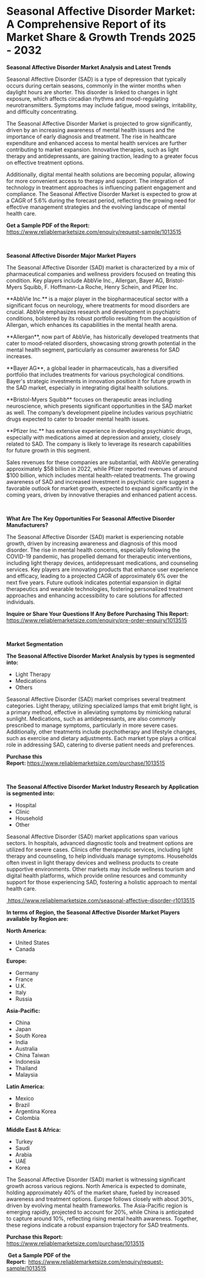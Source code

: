 <p><h1>Seasonal Affective Disorder Market: A Comprehensive Report of its Market Share & Growth Trends 2025 - 2032</h1></p><p><strong>Seasonal Affective Disorder Market Analysis and Latest Trends</strong></p>
<p><p>Seasonal Affective Disorder (SAD) is a type of depression that typically occurs during certain seasons, commonly in the winter months when daylight hours are shorter. This disorder is linked to changes in light exposure, which affects circadian rhythms and mood-regulating neurotransmitters. Symptoms may include fatigue, mood swings, irritability, and difficulty concentrating.</p><p>The Seasonal Affective Disorder Market is projected to grow significantly, driven by an increasing awareness of mental health issues and the importance of early diagnosis and treatment. The rise in healthcare expenditure and enhanced access to mental health services are further contributing to market expansion. Innovative therapies, such as light therapy and antidepressants, are gaining traction, leading to a greater focus on effective treatment options. </p><p>Additionally, digital mental health solutions are becoming popular, allowing for more convenient access to therapy and support. The integration of technology in treatment approaches is influencing patient engagement and compliance. The Seasonal Affective Disorder Market is expected to grow at a CAGR of 5.6% during the forecast period, reflecting the growing need for effective management strategies and the evolving landscape of mental health care.</p></p>
<p><strong>Get a Sample PDF of the Report:&nbsp;</strong> <a href="https://www.reliablemarketsize.com/enquiry/request-sample/1013515?utm_campaign=2565&utm_medium=2&utm_source=Github&utm_content=ia&utm_term=17042025&utm_id=seasonal-affective-disorder">https://www.reliablemarketsize.com/enquiry/request-sample/1013515</a></p>
<p>&nbsp;</p>
<p><strong>Seasonal Affective Disorder Major Market Players</strong></p>
<p><p>The Seasonal Affective Disorder (SAD) market is characterized by a mix of pharmaceutical companies and wellness providers focused on treating this condition. Key players include AbbVie Inc., Allergan, Bayer AG, Bristol-Myers Squibb, F. Hoffmann-La Roche, Henry Schein, and Pfizer Inc.</p><p>**AbbVie Inc.** is a major player in the biopharmaceutical sector with a significant focus on neurology, where treatments for mood disorders are crucial. AbbVie emphasizes research and development in psychiatric conditions, bolstered by its robust portfolio resulting from the acquisition of Allergan, which enhances its capabilities in the mental health arena. </p><p>**Allergan**, now part of AbbVie, has historically developed treatments that cater to mood-related disorders, showcasing strong growth potential in the mental health segment, particularly as consumer awareness for SAD increases.</p><p>**Bayer AG**, a global leader in pharmaceuticals, has a diversified portfolio that includes treatments for various psychological conditions. Bayer's strategic investments in innovation position it for future growth in the SAD market, especially in integrating digital health solutions.</p><p>**Bristol-Myers Squibb** focuses on therapeutic areas including neuroscience, which presents significant opportunities in the SAD market as well. The company’s development pipeline includes various psychiatric drugs expected to cater to broader mental health issues.</p><p>**Pfizer Inc.** has extensive experience in developing psychiatric drugs, especially with medications aimed at depression and anxiety, closely related to SAD. The company is likely to leverage its research capabilities for future growth in this segment.</p><p>Sales revenues for these companies are substantial, with AbbVie generating approximately $58 billion in 2022, while Pfizer reported revenues of around $100 billion, which includes mental health-related treatments. The growing awareness of SAD and increased investment in psychiatric care suggest a favorable outlook for market growth, expected to expand significantly in the coming years, driven by innovative therapies and enhanced patient access.</p></p>
<p>&nbsp;</p>
<p><strong>What Are The Key Opportunities For Seasonal Affective Disorder Manufacturers?</strong></p>
<p><p>The Seasonal Affective Disorder (SAD) market is experiencing notable growth, driven by increasing awareness and diagnosis of this mood disorder. The rise in mental health concerns, especially following the COVID-19 pandemic, has propelled demand for therapeutic interventions, including light therapy devices, antidepressant medications, and counseling services. Key players are innovating products that enhance user experience and efficacy, leading to a projected CAGR of approximately 6% over the next five years. Future outlook indicates potential expansion in digital therapeutics and wearable technologies, fostering personalized treatment approaches and enhancing accessibility to care solutions for affected individuals.</p></p>
<p><strong>Inquire or Share Your Questions If Any Before Purchasing This Report:</strong> <a href="https://www.reliablemarketsize.com/enquiry/pre-order-enquiry/1013515?utm_campaign=2565&utm_medium=2&utm_source=Github&utm_content=ia&utm_term=17042025&utm_id=seasonal-affective-disorder">https://www.reliablemarketsize.com/enquiry/pre-order-enquiry/1013515</a></p>
<p>&nbsp;</p>
<p><strong>Market Segmentation</strong></p>
<p><strong>The Seasonal Affective Disorder Market Analysis by types is segmented into:</strong></p>
<p><ul><li>Light Therapy</li><li>Medications</li><li>Others</li></ul></p>
<p><p>Seasonal Affective Disorder (SAD) market comprises several treatment categories. Light therapy, utilizing specialized lamps that emit bright light, is a primary method, effective in alleviating symptoms by mimicking natural sunlight. Medications, such as antidepressants, are also commonly prescribed to manage symptoms, particularly in more severe cases. Additionally, other treatments include psychotherapy and lifestyle changes, such as exercise and dietary adjustments. Each market type plays a critical role in addressing SAD, catering to diverse patient needs and preferences.</p></p>
<p><strong>Purchase this Report:&nbsp;</strong><a href="https://www.reliablemarketsize.com/purchase/1013515?utm_campaign=2565&utm_medium=2&utm_source=Github&utm_content=ia&utm_term=17042025&utm_id=seasonal-affective-disorder">https://www.reliablemarketsize.com/purchase/1013515</a></p>
<p>&nbsp;</p>
<p><strong>The Seasonal Affective Disorder Market Industry Research by Application is segmented into:</strong></p>
<p><ul><li>Hospital</li><li>Clinic</li><li>Household</li><li>Other</li></ul></p>
<p><p>Seasonal Affective Disorder (SAD) market applications span various sectors. In hospitals, advanced diagnostic tools and treatment options are utilized for severe cases. Clinics offer therapeutic services, including light therapy and counseling, to help individuals manage symptoms. Households often invest in light therapy devices and wellness products to create supportive environments. Other markets may include wellness tourism and digital health platforms, which provide online resources and community support for those experiencing SAD, fostering a holistic approach to mental health care.</p></p>
<p><a href="https://www.reliablemarketsize.com/seasonal-affective-disorder-r1013515?utm_campaign=2565&utm_medium=2&utm_source=Github&utm_content=ia&utm_term=17042025&utm_id=seasonal-affective-disorder">&nbsp;https://www.reliablemarketsize.com/seasonal-affective-disorder-r1013515</a></p>
<p><strong>In terms of Region, the Seasonal Affective Disorder Market Players available by Region are:</strong></p>
<p>
    <p> <strong> North America: </strong>
        <ul>
            <li>United States</li>
            <li>Canada</li>
        </ul>
        </p> 
    <p> <strong> Europe: </strong>
        <ul>
            <li>Germany</li>
            <li>France</li>
            <li>U.K.</li>
            <li>Italy</li>
            <li>Russia</li>
        </ul>
        </p> 
    <p> <strong> Asia-Pacific: </strong>
        <ul>
            <li>China</li>
            <li>Japan</li>
            <li>South Korea</li>
            <li>India</li>
            <li>Australia</li>
            <li>China Taiwan</li>
            <li>Indonesia</li>
            <li>Thailand</li>
            <li>Malaysia</li>
        </ul>
        </p> 
    <p> <strong> Latin America: </strong>
        <ul>
            <li>Mexico</li>
            <li>Brazil</li>
            <li>Argentina Korea</li>
            <li>Colombia</li>
        </ul>
        </p> 
    <p> <strong> Middle East & Africa: </strong>
        <ul>
            <li>Turkey</li>
            <li>Saudi</li>
            <li>Arabia</li>
            <li>UAE</li>
            <li>Korea</li>
        </ul>
    </p>
    </p>
<p><p>The Seasonal Affective Disorder (SAD) market is witnessing significant growth across various regions. North America is expected to dominate, holding approximately 40% of the market share, fueled by increased awareness and treatment options. Europe follows closely with about 30%, driven by evolving mental health frameworks. The Asia-Pacific region is emerging rapidly, projected to account for 20%, while China is anticipated to capture around 10%, reflecting rising mental health awareness. Together, these regions indicate a robust expansion trajectory for SAD treatments.</p></p>
<p><strong>Purchase this Report: </strong><a href="https://www.reliablemarketsize.com/purchase/1013515?utm_campaign=2565&utm_medium=2&utm_source=Github&utm_content=ia&utm_term=17042025&utm_id=seasonal-affective-disorder">https://www.reliablemarketsize.com/purchase/1013515</a></p>
<p>&nbsp;<strong>Get a Sample PDF of the Report:&nbsp;&nbsp;</strong><a href="https://www.reliablemarketsize.com/enquiry/request-sample/1013515?utm_campaign=2565&utm_medium=2&utm_source=Github&utm_content=ia&utm_term=17042025&utm_id=seasonal-affective-disorder">https://www.reliablemarketsize.com/enquiry/request-sample/1013515</a></p>
<p><strong></strong></p>
<p><p></p><p></p><p></p></p>